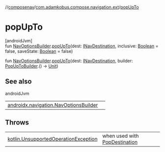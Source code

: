//[composenav](../../index.md)/[com.adamkobus.compose.navigation.ext](index.md)/[popUpTo](pop-up-to.md)

# popUpTo

[androidJvm]\
fun [NavOptionsBuilder](https://developer.android.com/reference/kotlin/androidx/navigation/NavOptionsBuilder.html).[popUpTo](pop-up-to.md)(dest: [INavDestination](../com.adamkobus.compose.navigation.destination/-i-nav-destination/index.md), inclusive: [Boolean](https://kotlinlang.org/api/latest/jvm/stdlib/kotlin/-boolean/index.html) = false, saveState: [Boolean](https://kotlinlang.org/api/latest/jvm/stdlib/kotlin/-boolean/index.html) = false)

fun [NavOptionsBuilder](https://developer.android.com/reference/kotlin/androidx/navigation/NavOptionsBuilder.html).[popUpTo](pop-up-to.md)(dest: [INavDestination](../com.adamkobus.compose.navigation.destination/-i-nav-destination/index.md), builder: [PopUpToBuilder](https://developer.android.com/reference/kotlin/androidx/navigation/PopUpToBuilder.html).() -&gt; [Unit](https://kotlinlang.org/api/latest/jvm/stdlib/kotlin/-unit/index.html))

## See also

androidJvm

| | |
|---|---|
| [androidx.navigation.NavOptionsBuilder](https://developer.android.com/reference/kotlin/androidx/navigation/NavOptionsBuilder.html#popupto) |  |

## Throws

| | |
|---|---|
| [kotlin.UnsupportedOperationException](https://kotlinlang.org/api/latest/jvm/stdlib/kotlin/-unsupported-operation-exception/index.html) | when used with [PopDestination](../com.adamkobus.compose.navigation.destination/-pop-destination/index.md) |
